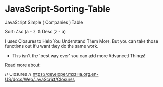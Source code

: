 # JavaScript-Sorting-Table

JavaScript Simple ( Companies ) Table

Sort: Asc (a - z) & Desc (z - a)

I used Closures to Help You Understand Them More,
But you can take those functions out if u want they do the same work.

* This isn't the 'best way ever' you can add more Advanced Things!

Read more about:

// Closures //
https://developer.mozilla.org/en-US/docs/Web/JavaScript/Closures
